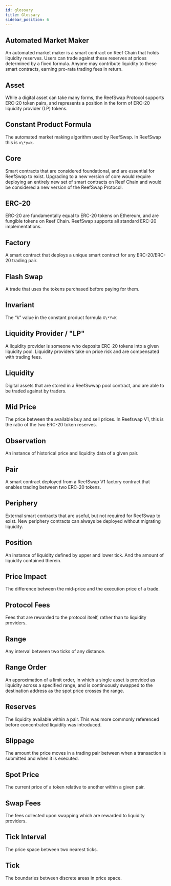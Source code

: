 ```yaml
---
id: glossary
title: Glossary
sidebar_position: 6
---
```


## Automated Market Maker

An automated market maker is a smart contract on Reef Chain that holds liquidity reserves. Users can trade against these reserves at prices determined by a fixed formula. Anyone may contribute liquidity to these smart contracts, earning pro-rata trading fees in return.

## Asset

While a digital asset can take many forms, the ReefSwap Protocol supports ERC-20 token pairs, and represents a position in the form of ERC-20 liquidity provider (LP) tokens.

## Constant Product Formula

The automated market making algorithm used by ReefSwap. In ReefSwap this is `x\*y=k`.

## Core

Smart contracts that are considered foundational, and are essential for ReefSwap to exist. Upgrading to a new version of core would require deploying an entirely new set of smart contracts on Reef Chain and would be considered a new version of the ReefSwap Protocol.

## ERC-20

ERC-20 are fundamentally equal to ERC-20 tokens on Ethereum, and are fungible tokens on Reef Chain. ReefSwap supports all standard ERC-20 implementations.

## Factory

A smart contract that deploys a unique smart contract for any ERC-20/ERC-20 trading pair.

## Flash Swap

A trade that uses the tokens purchased before paying for them.

## Invariant

The “k” value in the constant product formula `X\*Y=K`

## Liquidity Provider / "LP"

A liquidity provider is someone who deposits ERC-20 tokens into a given liquidity pool. Liquidity providers take on price risk and are compensated with trading fees.

## Liquidity

Digital assets that are stored in a ReefSwwap pool contract, and are able to be traded against by traders.

## Mid Price

The price between the available buy and sell prices. In Reefswap V1, this is the ratio of the two ERC-20 token reserves.

## Observation

An instance of historical price and liquidity data of a given pair.

## Pair

A smart contract deployed from a ReefSwap V1 factory contract that enables trading between two ERC-20 tokens.

## Periphery

External smart contracts that are useful, but not required for ReefSwap to exist. New periphery contracts can always be deployed without migrating liquidity.

## Position

An instance of liquidity defined by upper and lower tick. And the amount of liquidity contained therein.

## Price Impact

The difference between the mid-price and the execution price of a trade.

## Protocol Fees

Fees that are rewarded to the protocol itself, rather than to liquidity providers.

## Range

Any interval between two ticks of any distance.

## Range Order

An approximation of a limit order, in which a single asset is provided as liquidity across a specified range, and is continuously swapped to the destination address as the spot price crosses the range.

## Reserves

The liquidity available within a pair. This was more commonly referenced before concentrated liquidity was introduced.

## Slippage

The amount the price moves in a trading pair between when a transaction is submitted and when it is executed.

## Spot Price

The current price of a token relative to another within a given pair.

## Swap Fees

The fees collected upon swapping which are rewarded to liquidity providers.

## Tick Interval

The price space between two nearest ticks.

## Tick

The boundaries between discrete areas in price space.
